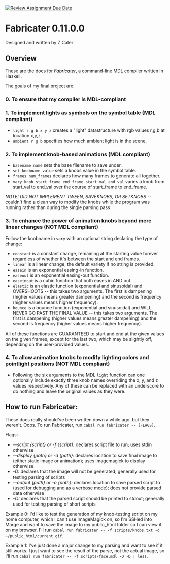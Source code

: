 [![Review Assignment Due Date](https://classroom.github.com/assets/deadline-readme-button-24ddc0f5d75046c5622901739e7c5dd533143b0c8e959d652212380cedb1ea36.svg)](https://classroom.github.com/a/mHYDusTj)

# Fabricater 0.11.0.0
Designed and written by Z Cater

## Overview

These are the docs for *Fabricater*, a command-line MDL compiler written in Haskell.

The goals of my final project are:

### 0. To ensure that my compiler is MDL-compliant

### 1. To implement lights as symbols on the symbol table (MDL compliant)

- `light r g b x y z` creates a "light" datastructure with rgb values r,g,b at location x,y,z.
- `ambient r g b` specifies how much ambient light is in the scene.

### 2. To implement knob-based animations (MDL compliant)

- `basename name` sets the base filename to save under.
- `set knobname value` sets a knobs value in the symbol table.
- `frames num_frames` declares how many frames to generate all together.
- `vary knob start_frame end_frame start_val end_val` varies a knob from start_val to end_val over the course of start_frame to end_frame.

*NOTE: DID NOT IMPLEMENT TWEEN, SAVEKNOBS, OR SETKNOBS* -- couldn't find a clean way to modify the knobs while the program was running rather than during the single parsing pass

### 3. To enhance the power of animation knobs beyond mere linear changes (NOT MDL compliant)

Follow the knobname in `vary` with an optional string declaring the type of change:
- `constant` is a constant change, remaining at the starting value forever regardless of whether it's between the start and end frames.
- `linear` is a linear change, the default variety if no string is provided.
- `easein` is an exponential easing-in function.
- `easeout` is an exponential easing-out function.
- `easeinout` is a cubic function that both eases in AND out.
- `elastic` is an elastic function (exponential and sinusoidal) and OVERSHOOTS -- this takes two arguments. The first is dampening (higher values means greater dampening) and the second is frequency (higher values means higher frequency).
- `bounce` is a bounce function (exponential and sinusoidal) and WILL NEVER GO PAST THE FINAL VALUE -- this takes two arguments. The first is dampening (higher values means greater dampening) and the second is frequency (higher values means higher frequency).

All of these functions are GUARANTEED to start and end at the given values on the given frames, except for the last two, which may be slightly off, depending on the user-provided values.

### 4. To allow animation knobs to modify lighting colors and pointlight positions (NOT MDL compliant)

- Following the six arguments to the MDL `light` function can one optionally include exactly three knob names overriding the x, y, and z values respectively. Any of these can be replaced with an underscore to do nothing and leave the original values as they were.

## How to run Fabricater:

These docs really should've been written down a while ago, but they weren't. Oops. To run Fabricater, run `cabal run fabricater -- [FLAGS]`.

Flags:
- *--script {script} or -f {script}:* declares script file to run; uses stdin otherwise
- *--display {path} or -d {path}:* declares location to save final image to (either static image or animation); uses imagemagick to display otherwise
- *-D:* declares that the image will not be generated; generally used for testing parsing of scripts
- *--output {path} or -o {path}:* declares location to save parsed script to (used for debugging and as a verbose mode); does not provide parsed data otherwise
- *-O:* declares that the parsed script should be printed to stdout; generally used for testing parsing of short scripts

Example 0: I'd like to test the generation of my knob-testing script on my home computer, which I can't use ImageMagick on, so I'm SSHed into Marge and want to save the image to my public_html folder so I can view it on my browser. I'll run `cabal run fabricater -- -f scripts/knobs.txt -d ~/public_html/current.gif`.

Example 1: I've just done a major change to my parsing and want to see if it still works. I just want to see the result of the parse, not the actual image, so I'll run `cabal run fabricater -- -f scripts/face.mdl -O -D | less`.
